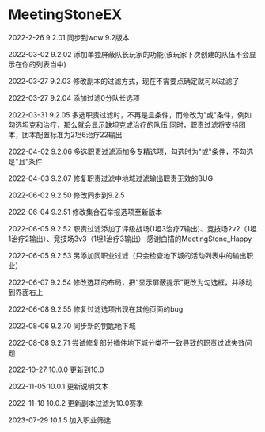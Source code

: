 # MeetingStoneEX
2022-2-26  9.2.01
同步到wow 9.2版本

2022-03-02 9.2.02
添加单独屏蔽队长玩家的功能(该玩家下次创建的队伍不会显示在你的列表当中)

2022-03-27 9.2.03
修改副本的过滤方式，现在不需要点确定就可以过滤了

2022-03-27 9.2.04
添加过滤0分队长选项

2022-03-31 9.2.05
多选职责过滤时，不再是且条件，而修改为"或"条件，例如勾选坦克和治疗，那么就会显示缺坦克或治疗的队伍
同时，职责过滤将支持团本，团本配置标准为2坦6治疗22输出

2022-04-02 9.2.06
多选职责过滤添加多专精选项，勾选时为"或"条件，不勾选是"且"条件

2022-04-03 9.2.07
修复职责过滤中地城过滤输出职责无效的BUG

2022-06-02 9.2.50
修改同步到9.2.5

2022-06-04 9.2.51
修改集合石举报选项至新版本

2022-06-05 9.2.52
职责过滤添加了评级战场(1坦3治疗7输出)、竞技场2v2（1坦1治疗2输出）、竞技场3v3（1坦1治疗3输出）
感谢白描的MeetingStone_Happy

2022-06-05 9.2.53
另添加同职业过滤（只会检查地下城的活动列表中的输出职业）

2022-06-07 9.2.54
修改选项的布局，把“显示屏蔽提示”更改为勾选框，并移动到界面右上

2022-06-08 9.2.55
修复过滤选项出现在其他页面的bug

2022-08-06 9.2.70
同步新的钥匙地下城

2022-08-08 9.2.71
尝试修复部分插件地下城分类不一致导致的职责过滤失效问题

2022-10-27 10.0.0
更新到10.0

2022-11-05 10.0.1
更新说明文本

2022-11-18 10.0.2
更新副本过滤为10.0赛季

2023-07-29 10.1.5
加入职业筛选